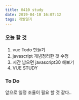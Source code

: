 ```yaml
---
title: 0410 study
date: 2019-04-10 16:07:12
tags: 개발일기
---
```


### 오늘 할 것

1. vue Todo 만들기
2. javascript 개념정리한 것 수정
3. 시간 남으면 javascript30 해보기
4. VUE STUDY

### To Do

앞으로 일정 조율이 필요 할 것 같다..
